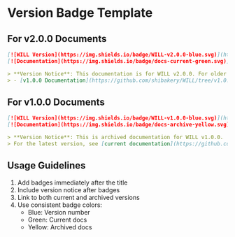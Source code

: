 # Version Badge Template

## For v2.0.0 Documents
```markdown
[![WILL Version](https://img.shields.io/badge/WILL-v2.0.0-blue.svg)](https://github.com/shibakery/WILL/tree/v2.0.0)
[![Documentation](https://img.shields.io/badge/docs-current-green.svg)](https://github.com/shibakery/WILL/wiki)

> **Version Notice**: This documentation is for WILL v2.0.0. For older versions:
> - [v1.0.0 Documentation](https://github.com/shibakery/WILL/tree/v1.0.0/versions/v1.0.0)
```

## For v1.0.0 Documents
```markdown
[![WILL Version](https://img.shields.io/badge/WILL-v1.0.0-blue.svg)](https://github.com/shibakery/WILL/tree/v1.0.0)
[![Documentation](https://img.shields.io/badge/docs-archive-yellow.svg)](https://github.com/shibakery/WILL/tree/v1.0.0/versions/v1.0.0)

> **Version Notice**: This is archived documentation for WILL v1.0.0. 
> For the latest version, see [current documentation](https://github.com/shibakery/WILL/wiki).
```

## Usage Guidelines
1. Add badges immediately after the title
2. Include version notice after badges
3. Link to both current and archived versions
4. Use consistent badge colors:
   - Blue: Version number
   - Green: Current docs
   - Yellow: Archived docs
